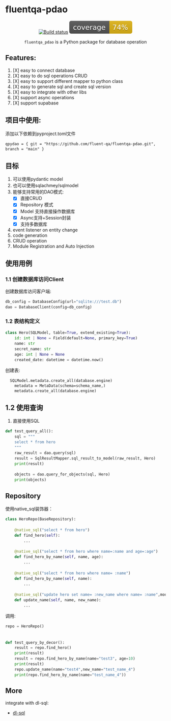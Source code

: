 # fluentqa-pdao

<div align="center">

[![Build status](https://github.com/fluent-qa/fluentqa-pdao/workflows/build/badge.svg?branch=main&event=push)](https://github.com/fluent-qa/fluentqa-pdao/actions/workflows/build.yml/badge.svg)
![Coverage Report](assets/images/coverage.svg)

`fluentqa_pdao` is a Python package for database operation

</div>

## Features:

1. [X] easy to connect database 
2. [X] easy to do sql operations CRUD
3. [X] easy to support different mapper to python class
4. [X] easy to generate sql and create sql version
5. [X] easy to integrate with other libs
6. [X] support async operations
7. [X] support supabase


## 项目中使用:

添加以下依赖到pyproject.toml文件

```shell
qpydao = { git = "https://github.com/fluent-qa/fluentqa-pdao.git", branch = "main" }
```

## 目标

1. 可以使用pydantic model
2. 也可以使用sqlachmey/sqlmodel
3. 能够支持常用的DAO模式:
   - [X] 直接CRUD
   - [X] Repository 模式
   - [X] Model 支持直接操作数据库
   - [X] Async支持+Session封装
   - [X] 支持多数据库
4. event listener on entity change
5. code generation
6. CRUD operation 
7. Module Registration and Auto Injection 

##  使用用例

### 1.1 创建数据库访问Client

创建数据库访问客户端:

```python
db_config = DatabaseConfig(url="sqlite:///test.db")
dao = DatabaseClient(config=db_config)
```

### 1.2 表结构定义

```python
class Hero(SQLModel, table=True, extend_existing=True):
    id: int | None = Field(default=None, primary_key=True)
    name: str
    secret_name: str
    age: int | None = None
    created_date: datetime = datetime.now()
```
创建表:

```shell
  SQLModel.metadata.create_all(database.engine)
    metadata = MetaData(schema=schema_name,)
    metadata.create_all(database.engine)

```

## 1.2 使用查询

1. 直接使用SQL

```python
def test_query_all():
    sql = """
    select * from hero
    """
    raw_result = dao.query(sql)
    result = SqlResultMapper.sql_result_to_model(raw_result, Hero)
    print(result)

    objects = dao.query_for_objects(sql, Hero)
    print(objects)
```

## Repository

使用native_sql装饰器：

```python
class HeroRepo(BaseRepository):

    @native_sql("select * from hero")
    def find_hero(self):
        ...

    @native_sql("select * from hero where name=:name and age=:age")
    def find_hero_by_name(self, name, age):
        ...

    @native_sql("select * from hero where name= :name")
    def find_hero_by_name(self, name):
        ...

    @native_sql("update hero set name= :new_name where name= :name",modify=True)
    def update_name(self, name, new_name):
        ...
```

调用:

```python
repo = HeroRepo()


def test_query_by_decor():
    result = repo.find_hero()
    print(result)
    result = repo.find_hero_by_name(name="test3", age=10)
    print(result)
    repo.update_name(name="test4",new_name="test_name_4")
    print(repo.find_hero_by_name(name="test_name_4"))

```

## More

integrate with dl-sql:
- [dl-sql](https://github.com/adobe/dy-sql.git)

